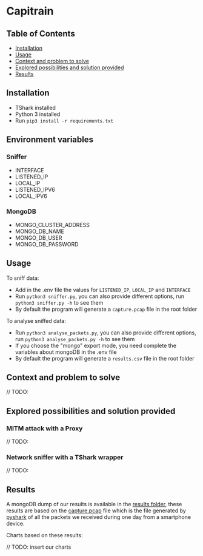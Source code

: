 # Capitrain

## Table of Contents

*	[Installation](#installation)
* [Usage](#usage)
*	[Context and problem to solve](#context-and-problem-to-solve)
*	[Explored possibilities and solution provided](#explored-possibilities-and-solution-provided)
*	[Results](#results)


## Installation

* TShark installed
* Python 3 installed
* Run `pip3 install -r requirements.txt`

## Environment variables

### Sniffer



* INTERFACE
* LISTENED_IP
* LOCAL_IP
* LISTENED_IPV6
* LOCAL_IPV6

### MongoDB



* MONGO_CLUSTER_ADDRESS
* MONGO_DB_NAME
* MONGO_DB_USER
* MONGO_DB_PASSWORD

## Usage

To sniff data: 
 * Add in the .env file the values for `LISTENED_IP`, `LOCAL_IP` and `INTERFACE`
 * Run `python3 sniffer.py`, you can also provide different options, run `python3 sniffer.py -h` to see them
 * By default the program will generate a `capture.pcap` file in the root folder

To analyse sniffed data:
  * Run `python3 analyse_packets.py`, you can also provide different options, run `python3 analyse_packets.py -h` to see them
  * If you choose the "mongo" export mode, you need complete the variables about mongoDB in the .env file
  * By default the program will generate a `results.csv` file in the root folder

## Context and problem to solve

// TODO:

## Explored possibilities and solution provided

### MITM attack with a Proxy

// TODO:

### Network sniffer with a TShark wrapper

// TODO:

## Results

A mongoDB dump of our results is available in the [results folder](results/), these results are based on the [capture.pcap](results/capture.pcap) file which is the file generated by [pyshark](https://github.com/KimiNewt/pyshark) of all the packets we received during one day from a smartphone device.

Charts based on these results:

// TODO: insert our charts
